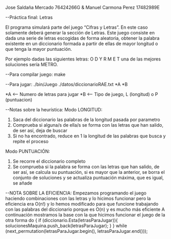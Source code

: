 Jose Saldaña Mercado 76424266G & Manuel Carmona Perez 17482989E

--Práctica final: Letras

El programa simulará parte del juego “Cifras y Letras”. En este caso solamente deberá generar la sección de Letras. Este juego consiste en dada una serie de letras escogidas de forma aleatoria, obtener la palabra existente en un diccionario formada a partir de ellas de mayor longitud o que tenga la mayor puntuación.

Por ejemplo dadas las siguientes letras:
O D Y R M E T
una de las mejores soluciones sería METRO.


--Para compilar juego:
make

--Para jugar:
./bin/Juego ./datos/diccionarioRAE.txt *A *B

*A <-- Numero de letras para jugar
*B <-- Tipo de juego, L (longitud) o P (puntuacion)

--Notas sobre la heurística:
Modo LONGITUD:
1)  Saca del diccionario las palabras de la longitud pasada por parametro
2)  Comprueba si alguna/s de ella/s se forma con las letras que han salido,
    de ser así, deja de buscar
3)  Si no ha encontrado, reduce en 1 la longitud de las palabras que busca y repite el proceso

Modo PUNTUACIÓN:
1)  Se recorre el diccionario completo
2)  Se comprueba si la palabra se forma con las letras que han salido,
    de ser así, se calcula su puntuación, si es mayor que la anterior, se borra
    el conjunto de soluciones y se actualiza puntuación máxima, que es igual, se añade


--NOTA SOBRE LA EFICIENCIA: Empezamos programando el juego haciendo combinaciones con las letras y lo hicimos funcionar pero la eficiencia era O(n!) y lo hemos modificado para que funcione trabajando con las palabras del diccionario
porque es O(n) y es mucho más eficiente
A continuación mostramos la base con la que hicimos funcionar el juego de la otra forma
do {
  if (diccionario.Esta(letrasParaJugar)){
    solucionesMaquina.push_back(letrasParaJugar);
  }
} while (next_permutation(letrasParaJugar.begin(), letrasParaJugar.end()));
